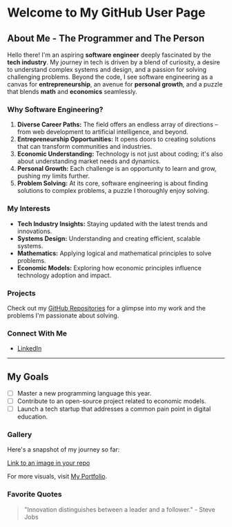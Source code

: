 # Welcome to My GitHub User Page

## About Me - The Programmer and The Person

Hello there! I'm an aspiring **software engineer** deeply fascinated by the **tech industry**. My journey in tech is driven by a blend of curiosity, a desire to understand complex systems and design, and a passion for solving challenging problems. Beyond the code, I see software engineering as a canvas for **entrepreneurship**, an avenue for **personal growth**, and a puzzle that blends **math** and **economics** seamlessly.

### Why Software Engineering?

1. **Diverse Career Paths:** The field offers an endless array of directions – from web development to artificial intelligence, and beyond.
2. **Entrepreneurship Opportunities:** It opens doors to creating solutions that can transform communities and industries.
3. **Economic Understanding:** Technology is not just about coding; it's also about understanding market needs and dynamics.
4. **Personal Growth:** Each challenge is an opportunity to learn and grow, pushing my limits further.
5. **Problem Solving:** At its core, software engineering is about finding solutions to complex problems, a puzzle I thoroughly enjoy solving.

### My Interests

- **Tech Industry Insights:** Staying updated with the latest trends and innovations.
- **Systems Design:** Understanding and creating efficient, scalable systems.
- **Mathematics:** Applying logical and mathematical principles to solve problems.
- **Economic Models:** Exploring how economic principles influence technology adoption and impact.

### Projects

Check out my [GitHub Repositories](https://github.com/yourusername) for a glimpse into my work and the problems I'm passionate about solving.

### Connect With Me

- [LinkedIn](https://linkedin.com/in/brandonluu42)


---

## My Goals

- [ ] Master a new programming language this year.
- [ ] Contribute to an open-source project related to economic models.
- [ ] Launch a tech startup that addresses a common pain point in digital education.

### Gallery

Here's a snapshot of my journey so far:

[Link to an image in your repo](/images/my-journey.jpg)

For more visuals, visit [My Portfolio](portfolio.md).

### Favorite Quotes

> "Innovation distinguishes between a leader and a follower." - Steve Jobs
